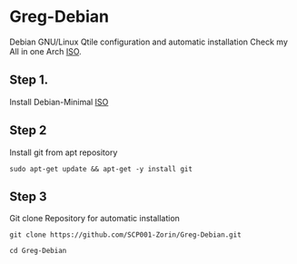# Greg-Debian
Debian GNU/Linux Qtile configuration and automatic installation
Check my All in one Arch [ISO](https://www.youtube.com/watch?v=dQw4w9WgXcQ).

## Step 1.
Install Debian-Minimal [ISO](https://www.youtube.com/watch?v=dQw4w9WgXcQ)

## Step 2
Install git from apt repository
  
```
sudo apt-get update && apt-get -y install git
```
	
## Step 3
	
Git clone Repository for automatic installation
	
```
git clone https://github.com/SCP001-Zorin/Greg-Debian.git

cd Greg-Debian
```
